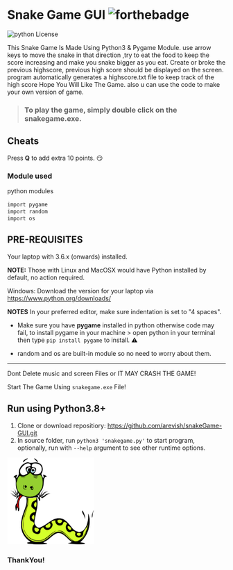 # Snake Game GUI  ![forthebadge](https://forthebadge.com/images/badges/made-with-python.svg)

![python License](https://img.shields.io/badge/MADE%20WITH-Pygames-green.svg)

This Snake Game Is Made Using Python3 & Pygame Module.
use arrow keys to move the snake in that direction ,try to eat the food to keep the score increasing and make you snake bigger as you eat. Create or broke the previous highscore, previous high score should be displayed on the screen.
program automatically generates a highscore.txt file to keep track of the high score
Hope You Will Like The Game. also u can use the code to make your own version of game.

> ### To play the game, simply double click on the **snakegame.exe**.

## Cheats

Press **Q** to add extra 10 points. :smirk:

### Module used
python modules
```
import pygame
import random
import os
```

## PRE-REQUISITES
Your laptop with 3.6.x (onwards) installed.

**NOTE:** Those with Linux and MacOSX would have Python installed by default, no action required.

Windows: Download the version for your laptop via https://www.python.org/downloads/

**NOTES**
In your preferred editor, make sure indentation is set to "4 spaces".

* Make sure you have **pygame** installed in python otherwise code may fail, to install pygame in your machine > open python in your terminal then type `pip install pygame` to install. :warning:

* random and os are built-in module so no need to worry about them.

---

Dont Delete music and screen Files or IT MAY CRASH THE GAME!

Start The Game Using `snakegame.exe` File!



## Run using Python3.8+
1. Clone or download repositiory: https://github.com/arevish/snakeGame-GUI.git
2. In source folder, run `python3 'snakegame.py'` to start program, optionally, run with `--help` argument to see other runtime options.


 <img src="Screen/snake-art.png" width="200" height="200">

### ThankYou!
